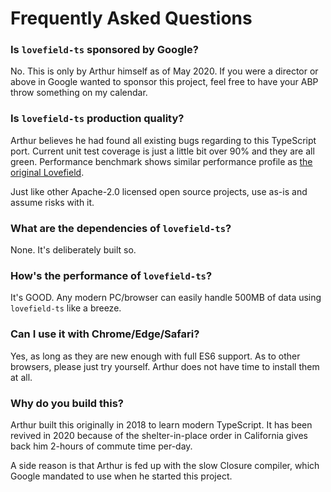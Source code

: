# Frequently Asked Questions

### Is `lovefield-ts` sponsored by Google?

No. This is only by Arthur himself as of May 2020. If you were a director or
above in Google wanted to sponsor this project, feel free to have your ABP throw
something on my calendar.

### Is `lovefield-ts` production quality?

Arthur believes he had found all existing bugs regarding to this TypeScript
port. Current unit test coverage is just a little bit over 90% and they are all
green. Performance benchmark shows similar performance profile as [the original
Lovefield](https://github.com/google/lovefield).

Just like other Apache-2.0 licensed open source projects, use as-is and
assume risks with it.

### What are the dependencies of `lovefield-ts`?

None. It's deliberately built so.

### How's the performance of `lovefield-ts`?

It's GOOD. Any modern PC/browser can easily handle 500MB of data using
`lovefield-ts` like a breeze.

### Can I use it with Chrome/Edge/Safari?

Yes, as long as they are new enough with full ES6 support. As to other browsers,
please just try yourself. Arthur does not have time to install them at all.

### Why do you build this?

Arthur built this originally in 2018 to learn modern TypeScript. It has been
revived in 2020 because of the shelter-in-place order in California gives back
him 2-hours of commute time per-day.

A side reason is that Arthur is fed up with the slow Closure compiler, which
Google mandated to use when he started this project.
